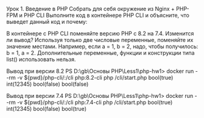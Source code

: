 Урок 1. Введение в PHP
Собрать для себя окружение из Nginx + PHP-FPM и PHP CLI
Выполните код в контейнере PHP CLI и объясните, что выведет данный код и почему:

<?php
$a = 5;
$b = '05';
var_dump($a == $b);
var_dump((int)'012345');
var_dump((float)123.0 === (int)123.0);
var_dump(0 == 'hello, world');
?>

В контейнере с PHP CLI поменяйте версию PHP с 8.2 на 7.4. Изменится ли вывод?
Используя только две числовые переменные, поменяйте их значение местами. Например, если a = 1, b = 2, надо, чтобы получилось: b = 1, a = 2. Дополнительные переменные, функции и конструкции типа list() использовать нельзя.


Вывод при версии 8.2
PS D:\gb\Основы PHP\Less1\php-hw1> docker run --rm -v ${pwd}/php-cli/:/cli php:8.2-cli php /cli/start.php
bool(true)
int(12345)
bool(false)
bool(false)

Вывод при версии 7.4
PS D:\gb\Основы PHP\Less1\php-hw1> docker run --rm -v ${pwd}/php-cli/:/cli php:7.4-cli php /cli/start.php
bool(true)
int(12345)
bool(false)
bool(true)

